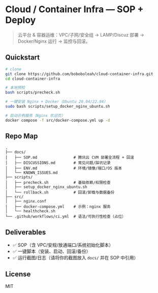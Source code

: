 
# Cloud / Container Infra — SOP + Deploy

> 云平台 & 容器运维：VPC/子网/安全组 → LAMP/Discuz 部署 → Docker/Nginx 运行 → 监控与回滚。

## Quickstart

```bash
# clone
git clone https://github.com/boboboleah/cloud-container-infra.git
cd cloud-container-infra

# 本地预检
bash scripts/precheck.sh

# 一键安装 Nginx + Docker（Ubuntu 20.04/22.04）
sudo bash scripts/setup_docker_nginx_ubuntu.sh

# 启动示例服务（Nginx 欢迎页）
docker compose -f src/docker-compose.yml up -d
```

## Repo Map
```
.
├── docs/
│   ├── SOP.md                # 腾讯云 CVM 部署全流程 + 回滚
│   ├── DISCUSSIONS.md        # 常见问题/踩坑记录
│   ├── ENV.md                # 环境/镜像/端口/OS 版本
│   └── KNOWN_ISSUES.md
├── scripts/
│   ├── precheck.sh           # 基础依赖/权限检查
│   ├── setup_docker_nginx_ubuntu.sh
│   └── rollback.sh           # 回滚/卸载与数据备份
├── src/
│   ├── nginx.conf
│   ├── docker-compose.yml    # 示例：nginx 服务
│   └── healthcheck.sh
└── .github/workflows/ci.yml  # 语法/可执行性检查（占位）
```

## Deliverables
- ✅ SOP（含 VPC/安规/放通端口/系统初始化脚本）
- ✅ 一键脚本（安装、启动、回滚/备份）
- ✅ 运行截图/日志（请将你的截图放入 `docs/` 并在 SOP 中引用）

## License
MIT
